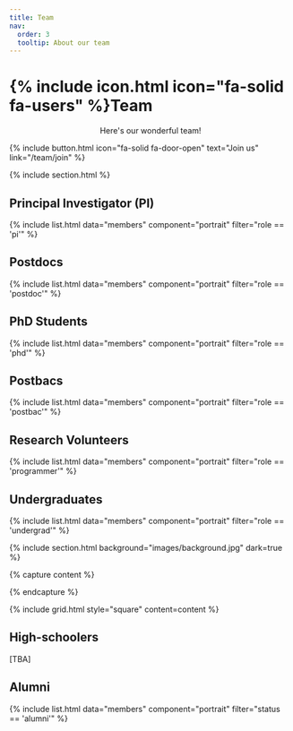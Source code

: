 ```yaml
---
title: Team
nav:
  order: 3
  tooltip: About our team
---
```


# {% include icon.html icon="fa-solid fa-users" %}Team

<div style="text-align: center;">
  Here's our wonderful team!
</div>

{% include button.html icon="fa-solid fa-door-open" text="Join us" link="/team/join" %}

{% include section.html %}

## Principal Investigator (PI)

{% include list.html data="members" component="portrait" filter="role == 'pi'" %}

## Postdocs

{% include list.html data="members" component="portrait" filter="role == 'postdoc'" %}

## PhD Students

{% include list.html data="members" component="portrait" filter="role == 'phd'" %}

## Postbacs

{% include list.html data="members" component="portrait" filter="role == 'postbac'" %}

## Research Volunteers

{% include list.html data="members" component="portrait" filter="role == 'programmer'" %}

## Undergraduates

{% include list.html data="members" component="portrait" filter="role == 'undergrad'" %}

{% include section.html background="images/background.jpg" dark=true %}

{% capture content %}

{% endcapture %}

{% include grid.html style="square" content=content %}

## High-schoolers

[TBA]

## Alumni

{% include list.html data="members" component="portrait" filter="status == 'alumni'" %}
